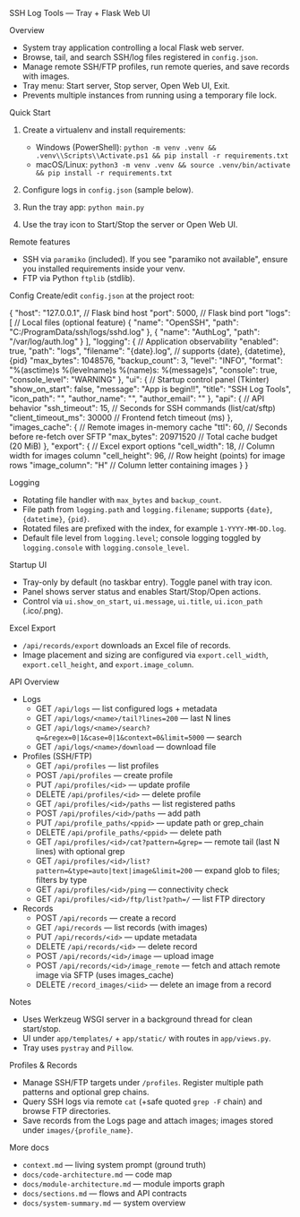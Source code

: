 <!--
Synced context header from context.md
CTX_MAIN_TOPIC: SSH Log Tools
CTX_PROFILE: dev
CTX_LANG: en
CTX_DIAGRAM_STYLE: default
CTX_MERMAID_THEME: neutral
CTX_PRIORITY_MODE: recent-first
-->

SSH Log Tools — Tray + Flask Web UI

Overview
- System tray application controlling a local Flask web server.
- Browse, tail, and search SSH/log files registered in `config.json`.
- Manage remote SSH/FTP profiles, run remote queries, and save records with images.
- Tray menu: Start server, Stop server, Open Web UI, Exit.
- Prevents multiple instances from running using a temporary file lock.

Quick Start
1) Create a virtualenv and install requirements:
   - Windows (PowerShell):
     `python -m venv .venv && .venv\\Scripts\\Activate.ps1 && pip install -r requirements.txt`
   - macOS/Linux:
     `python3 -m venv .venv && source .venv/bin/activate && pip install -r requirements.txt`

2) Configure logs in `config.json` (sample below).

3) Run the tray app: `python main.py`

4) Use the tray icon to Start/Stop the server or Open Web UI.

Remote features
- SSH via `paramiko` (included). If you see "paramiko not available", ensure you installed requirements inside your venv.
- FTP via Python `ftplib` (stdlib).

Config
Create/edit `config.json` at the project root:

{
  "host": "127.0.0.1",          // Flask bind host
  "port": 5000,                  // Flask bind port
  "logs": [                      // Local files (optional feature)
    { "name": "OpenSSH", "path": "C:/ProgramData/ssh/logs/sshd.log" },
    { "name": "AuthLog", "path": "/var/log/auth.log" }
  ],
  "logging": {                   // Application observability
    "enabled": true,
    "path": "logs",
    "filename": "{date}.log",   // supports {date}, {datetime}, {pid}
    "max_bytes": 1048576,
    "backup_count": 3,
    "level": "INFO",
    "format": "%(asctime)s %(levelname)s %(name)s: %(message)s",
    "console": true,
    "console_level": "WARNING"
  },
  "ui": {                        // Startup control panel (Tkinter)
    "show_on_start": false,
    "message": "App is begin!!",
    "title": "SSH Log Tools",
    "icon_path": "",
    "author_name": "",
    "author_email": ""
  },
  "api": {                       // API behavior
    "ssh_timeout": 15,           // Seconds for SSH commands (list/cat/sftp)
    "client_timeout_ms": 30000   // Frontend fetch timeout (ms)
  },
  "images_cache": {              // Remote images in-memory cache
    "ttl": 60,                   // Seconds before re-fetch over SFTP
    "max_bytes": 20971520        // Total cache budget (20 MiB)
  },
  "export": {                   // Excel export options
    "cell_width": 18,           // Column width for images column
    "cell_height": 96,          // Row height (points) for image rows
    "image_column": "H"        // Column letter containing images
  }
}

Logging
- Rotating file handler with `max_bytes` and `backup_count`.
- File path from `logging.path` and `logging.filename`; supports `{date}`, `{datetime}`, `{pid}`.
- Rotated files are prefixed with the index, for example `1-YYYY-MM-DD.log`.
- Default file level from `logging.level`; console logging toggled by `logging.console` with `logging.console_level`.

Startup UI
- Tray-only by default (no taskbar entry). Toggle panel with tray icon.
- Panel shows server status and enables Start/Stop/Open actions.
- Control via `ui.show_on_start`, `ui.message`, `ui.title`, `ui.icon_path` (.ico/.png).

Excel Export
- `/api/records/export` downloads an Excel file of records.
- Image placement and sizing are configured via `export.cell_width`, `export.cell_height`, and `export.image_column`.

API Overview
- Logs
  - GET `/api/logs` — list configured logs + metadata
  - GET `/api/logs/<name>/tail?lines=200` — last N lines
  - GET `/api/logs/<name>/search?q=&regex=0|1&case=0|1&context=0&limit=5000` — search
  - GET `/api/logs/<name>/download` — download file
- Profiles (SSH/FTP)
  - GET `/api/profiles` — list profiles
  - POST `/api/profiles` — create profile
  - PUT `/api/profiles/<id>` — update profile
  - DELETE `/api/profiles/<id>` — delete profile
  - GET `/api/profiles/<id>/paths` — list registered paths
  - POST `/api/profiles/<id>/paths` — add path
  - PUT `/api/profile_paths/<ppid>` — update path or grep_chain
  - DELETE `/api/profile_paths/<ppid>` — delete path
  - GET `/api/profiles/<id>/cat?pattern=&grep=` — remote tail (last N lines) with optional grep
  - GET `/api/profiles/<id>/list?pattern=&type=auto|text|image&limit=200` — expand glob to files; filters by type
  - GET `/api/profiles/<id>/ping` — connectivity check
  - GET `/api/profiles/<id>/ftp/list?path=/` — list FTP directory
- Records
  - POST `/api/records` — create a record
  - GET `/api/records` — list records (with images)
  - PUT `/api/records/<id>` — update metadata
  - DELETE `/api/records/<id>` — delete record
  - POST `/api/records/<id>/image` — upload image
  - POST `/api/records/<id>/image_remote` — fetch and attach remote image via SFTP (uses images_cache)
  - DELETE `/record_images/<iid>` — delete an image from a record

Notes
- Uses Werkzeug WSGI server in a background thread for clean start/stop.
- UI under `app/templates/` + `app/static/` with routes in `app/views.py`.
- Tray uses `pystray` and `Pillow`.

Profiles & Records
- Manage SSH/FTP targets under `/profiles`. Register multiple path patterns and optional grep chains.
- Query SSH logs via remote `cat` (+safe quoted `grep -F` chain) and browse FTP directories.
- Save records from the Logs page and attach images; images stored under `images/{profile_name}`.

More docs
- `context.md` — living system prompt (ground truth)
- `docs/code-architecture.md` — code map
- `docs/module-architecture.md` — module imports graph
- `docs/sections.md` — flows and API contracts
- `docs/system-summary.md` — system overview
